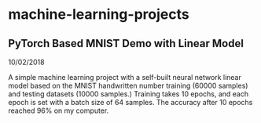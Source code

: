 # machine-learning-projects

## PyTorch Based MNIST Demo with Linear Model

  10/02/2018
  
  A simple machine learning project with a self-built neural network linear model based on the 
MNIST handwritten number training (60000 samples) and testing datasets (10000 samples.) Training takes 
10 epochs, and each epoch is set with a batch size of 64 samples. The accuracy after 10 epochs reached
96% on my computer. 
